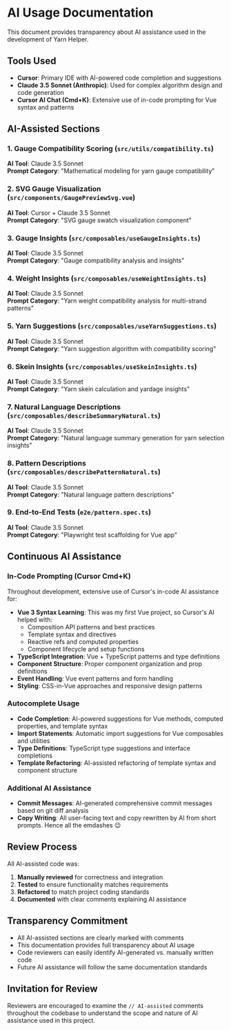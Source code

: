 # AI Usage Documentation

This document provides transparency about AI assistance used in the development of Yarn Helper.

## Tools Used

- **Cursor**: Primary IDE with AI-powered code completion and suggestions
- **Claude 3.5 Sonnet (Anthropic)**: Used for complex algorithm design and code generation
- **Cursor AI Chat (Cmd+K)**: Extensive use of in-code prompting for Vue syntax and patterns

## AI-Assisted Sections

### 1. Gauge Compatibility Scoring (`src/utils/compatibility.ts`)

**AI Tool**: Claude 3.5 Sonnet  
**Prompt Category**: "Mathematical modeling for yarn gauge compatibility"

### 2. SVG Gauge Visualization (`src/components/GaugePreviewSvg.vue`)

**AI Tool**: Cursor + Claude 3.5 Sonnet  
**Prompt Category**: "SVG gauge swatch visualization component"

### 3. Gauge Insights (`src/composables/useGaugeInsights.ts`)

**AI Tool**: Claude 3.5 Sonnet  
**Prompt Category**: "Gauge compatibility analysis and insights"

### 4. Weight Insights (`src/composables/useWeightInsights.ts`)

**AI Tool**: Claude 3.5 Sonnet  
**Prompt Category**: "Yarn weight compatibility analysis for multi-strand patterns"

### 5. Yarn Suggestions (`src/composables/useYarnSuggestions.ts`)

**AI Tool**: Claude 3.5 Sonnet  
**Prompt Category**: "Yarn suggestion algorithm with compatibility scoring"

### 6. Skein Insights (`src/composables/useSkeinInsights.ts`)

**AI Tool**: Claude 3.5 Sonnet  
**Prompt Category**: "Yarn skein calculation and yardage insights"

### 7. Natural Language Descriptions (`src/composables/describeSummaryNatural.ts`)

**AI Tool**: Claude 3.5 Sonnet  
**Prompt Category**: "Natural language summary generation for yarn selection insights"

### 8. Pattern Descriptions (`src/composables/describePatternNatural.ts`)

**AI Tool**: Claude 3.5 Sonnet  
**Prompt Category**: "Natural language pattern descriptions"

### 9. End-to-End Tests (`e2e/pattern.spec.ts`)

**AI Tool**: Claude 3.5 Sonnet  
**Prompt Category**: "Playwright test scaffolding for Vue app"

## Continuous AI Assistance

### In-Code Prompting (Cursor Cmd+K)

Throughout development, extensive use of Cursor's in-code AI assistance for:

- **Vue 3 Syntax Learning**: This was my first Vue project, so Cursor's AI helped with:
  - Composition API patterns and best practices
  - Template syntax and directives
  - Reactive refs and computed properties
  - Component lifecycle and setup functions
- **TypeScript Integration**: Vue + TypeScript patterns and type definitions
- **Component Structure**: Proper component organization and prop definitions
- **Event Handling**: Vue event patterns and form handling
- **Styling**: CSS-in-Vue approaches and responsive design patterns

### Autocomplete Usage

- **Code Completion**: AI-powered suggestions for Vue methods, computed properties, and template syntax
- **Import Statements**: Automatic import suggestions for Vue composables and utilities
- **Type Definitions**: TypeScript type suggestions and interface completions
- **Template Refactoring**: AI-assisted refactoring of template syntax and component structure

### Additional AI Assistance

- **Commit Messages**: AI-generated comprehensive commit messages based on git diff analysis
- **Copy Writing**: All user-facing text and copy rewritten by AI from short prompts. Hence all the emdashes 😉

## Review Process

All AI-assisted code was:

1. **Manually reviewed** for correctness and integration
2. **Tested** to ensure functionality matches requirements
3. **Refactored** to match project coding standards
4. **Documented** with clear comments explaining AI assistance

## Transparency Commitment

- All AI-assisted sections are clearly marked with comments
- This documentation provides full transparency about AI usage
- Code reviewers can easily identify AI-generated vs. manually written code
- Future AI assistance will follow the same documentation standards

## Invitation for Review

Reviewers are encouraged to examine the `// AI-assisted` comments throughout the codebase to understand the scope and nature of AI assistance used in this project.

